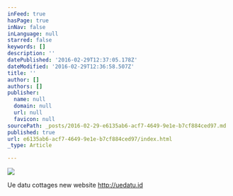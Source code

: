 ```yaml
---
inFeed: true
hasPage: true
inNav: false
inLanguage: null
starred: false
keywords: []
description: ''
datePublished: '2016-02-29T12:37:05.178Z'
dateModified: '2016-02-29T12:36:58.507Z'
title: ''
author: []
authors: []
publisher:
  name: null
  domain: null
  url: null
  favicon: null
sourcePath: _posts/2016-02-29-e6135ab6-acf7-4649-9e1e-b7cf884ced97.md
published: true
url: e6135ab6-acf7-4649-9e1e-b7cf884ced97/index.html
_type: Article

---
```

![](https://the-grid-user-content.s3-us-west-2.amazonaws.com/c8f5a46b-a44c-4c22-a282-d74d4ef3aa3d.jpg)

Ue datu cottages new website http://uedatu.id